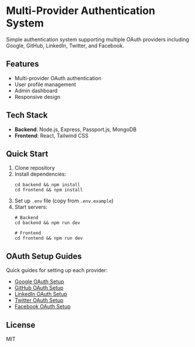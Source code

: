 # Multi-Provider Authentication System

Simple authentication system supporting multiple OAuth providers including Google, GitHub, LinkedIn, Twitter, and Facebook.

## Features
- Multi-provider OAuth authentication
- User profile management
- Admin dashboard
- Responsive design

## Tech Stack
- **Backend**: Node.js, Express, Passport.js, MongoDB
- **Frontend**: React, Tailwind CSS

## Quick Start
1. Clone repository
2. Install dependencies:
   ```
   cd backend && npm install
   cd frontend && npm install
   ```
3. Set up `.env` file (copy from `.env.example`)
4. Start servers:
   ```
   # Backend
   cd backend && npm run dev
   
   # Frontend
   cd frontend && npm run dev
   ```

## OAuth Setup Guides
Quick guides for setting up each provider:

- [Google OAuth Setup](docs/google.md)
- [GitHub OAuth Setup](docs/github.md)
- [LinkedIn OAuth Setup](docs/linkedin.md)
- [Twitter OAuth Setup](docs/twitter.md)
- [Facebook OAuth Setup](docs/facebook.md)


## License
MIT 